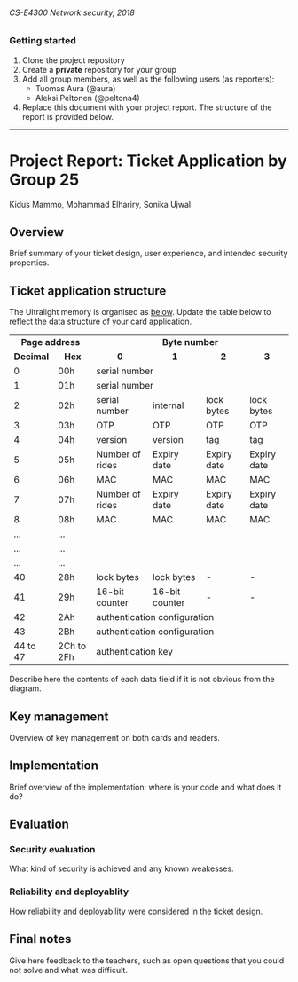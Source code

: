 ###### CS-E4300 Network security, 2018

### Getting started

1. Clone the project repository
2. Create a __private__ repository for your group
3. Add all group members, as well as the following users (as reporters):
    * Tuomas Aura (@aura)
    * Aleksi Peltonen (@peltona4)
4. Replace this document with your project report. The structure of the report is provided below.


***


# Project Report: Ticket Application by Group 25

Kidus Mammo, Mohammad Elhariry, Sonika Ujwal
## Overview

Brief summary of your ticket design, user experience, and intended security properties.


## Ticket application structure

The Ultralight memory is organised as [below](https://www.nxp.com/docs/en/data-sheet/MF0ICU2_SDS.pdf). Update the table below to reflect the data structure of your card application.

<table>
  <tr>
    <td colspan="2"><b><center> Page address </center></b></td>
    <td colspan="4"><b><center> Byte number </center></b></td>
  </tr>
  <tr>
    <td><b><center> Decimal </center></b></td>
    <td><b><center> Hex </center></b></td>
    <td><b><center> 0 </center></b></td>
    <td><b><center> 1 </center></b></td>
    <td><b><center> 2 </center></b></td>
    <td><b><center> 3 </center></b></td>
  </tr>

  <tr>
    <td> 0 </td>
    <td> 00h </td>
    <td colspan="4"> serial number </td>
  </tr>

  <tr>
    <td> 1 </td>
    <td> 01h </td>
    <td colspan="4"> serial number </td>
  </tr>

  <tr>
    <td> 2 </td>
    <td> 02h </td>
    <td> serial number </td>
    <td> internal </td>
    <td> lock bytes </td>
    <td> lock bytes </td>
  </tr>

  <tr>
    <td> 3 </td>
    <td> 03h </td>
    <td> OTP </td>
    <td> OTP </td>
    <td> OTP </td>
    <td> OTP </td>
  </tr>


<tr>
  <td> 4 </td>
  <td> 04h </td>
  <td> version </td>
  <td> version </td>
  <td> tag </td>
  <td> tag </td>
</tr>

<tr>
  <td> 5 </td>
  <td> 05h </td>
  <td> Number of rides </td>
  <td> Expiry date </td>
  <td> Expiry date </td>
  <td> Expiry date </td>
</tr>

<tr>
  <td> 6 </td>
  <td> 06h </td>
  <td> MAC </td>
  <td> MAC </td>
  <td> MAC </td>
  <td> MAC </td>
</tr>

<tr>
    <td> 7 </td>
    <td> 07h </td>
    <td> Number of rides </td>
    <td> Expiry date </td>
    <td> Expiry date </td>
    <td> Expiry date </td>
  </tr>

  <tr>
    <td> 8 </td>
    <td> 08h </td>
    <td> MAC </td>
    <td> MAC </td>
    <td> MAC </td>
    <td> MAC </td>
  </tr>

  
  <tr>
    <td> ... </td>
    <td> ... </td>
    <td> </td>
    <td> </td>
    <td> </td>
    <td> </td>
  </tr>

  <tr>
    <td> ... </td>
    <td> ... </td>
    <td> </td>
    <td> </td>
    <td> </td>
    <td> </td>
  </tr>

  <tr>
    <td> ... </td>
    <td> ... </td>
    <td> </td>
    <td> </td>
    <td> </td>
    <td> </td>
  </tr>

  <tr>
    <td> 40 </td>
    <td> 28h </td>
    <td> lock bytes </td>
    <td> lock bytes </td>
    <td> - </td>
    <td> - </td>
  </tr>

  <tr>
    <td> 41 </td>
    <td> 29h </td>
    <td> 16-bit counter </td>
    <td> 16-bit counter </td>
    <td> - </td>
    <td> - </td>
  </tr>

  <tr>
    <td> 42 </td>
    <td> 2Ah </td>
    <td colspan="4"> authentication configuration </td>
  </tr>

  <tr>
    <td> 43 </td>
    <td> 2Bh </td>
<td colspan="4"> authentication configuration </td>
  </tr>

  <tr>
    <td> 44 to 47 </td>
    <td> 2Ch to 2Fh </td>
<td colspan="4"> authentication key </td>
  </tr>
</table>

Describe here the contents of each data field if it is not obvious from the diagram.

## Key management

Overview of key management on both cards and readers.

## Implementation

Brief overview of the implementation: where is your code and what does it do?

## Evaluation

### Security evaluation

What kind of security is achieved and any known weakesses.

### Reliability and deployablity

How reliability and deployability were considered in the ticket design.

## Final notes

Give here feedback to the teachers, such as open questions that you could not solve and what was difficult.
